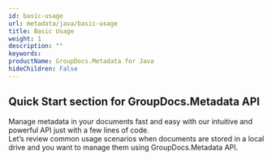```yaml
---
id: basic-usage
url: metadata/java/basic-usage
title: Basic Usage
weight: 1
description: ""
keywords: 
productName: GroupDocs.Metadata for Java
hideChildren: False
---
```

## Quick Start section for GroupDocs.Metadata API

Manage metadata in your documents fast and easy with our intuitive and powerful API just with a few lines of code.  
Let’s review common usage scenarios when documents are stored in a local drive and you want to manage them using GroupDocs.Metadata API.
